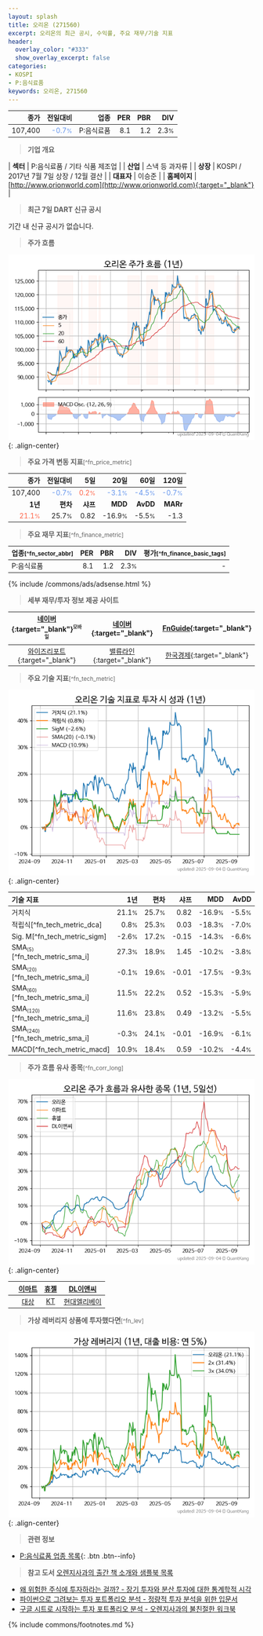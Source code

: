 ```yaml
---
layout: splash
title: 오리온 (271560)
excerpt: 오리온의 최근 공시, 수익률, 주요 재무/기술 지표
header:
  overlay_color: "#333"
  show_overlay_excerpt: false
categories:
- KOSPI
- P:음식료품
keywords: 오리온, 271560
---
```


| **종가** | **전일대비** | **업종** | **PER** | **PBR** | **DIV** |
| -------: | -----------: | -------: | ------: | ------: | ------: |
| 107,400 | <span style="color: cornflowerblue">-0.7<small>%</small></span> | P:음식료품 | 8.1 | 1.2 | 2.3<small>%</small> |

<!-- more -->


> **기업 개요**<a id="company"></a>

| <span style="white-space:nowrap;">**섹터**</span> | P:음식료품 / 기타 식품 제조업 |
| <span style="white-space:nowrap;">**산업**</span> | 스낵 등 과자류 |
| <span style="white-space:nowrap;">**상장**</span> | KOSPI / 2017년 7월 7일 상장 / 12월 결산 |
| <span style="white-space:nowrap;">**대표자**</span> | 이승준 |
| <span style="white-space:nowrap;">**홈페이지**</span> | [http://www.orionworld.com](http://www.orionworld.com){:target="_blank"} |


> **최근 7일 DART 신규 공시**<a id="dart"></a>

기간 내 신규 공시가 없습니다.


> **주가 흐름**<a id="price"></a>

![271560](/stock/images/271560.png){: .align-center}


> **주요 가격 변동 지표**<small>[^fn_price_metric]</small>

| **종가** | **전일대비** | **5일** | **20일** | **60일** | **120일** |
| -------: | -----------: | ------: | -------: | -------: | --------: |
| 107,400 | <span style="color: cornflowerblue">-0.7<small>%</small></span> | <span style="color: tomato">0.2<small>%</small></span> | <span style="color: cornflowerblue">-3.1<small>%</small></span> | <span style="color: cornflowerblue">-4.5<small>%</small></span> | <span style="color: cornflowerblue">-0.7<small>%</small></span> |
| **1년** | **편차** | **샤프** | **MDD** | **AvDD** | **MARr** |
| <span style="color: tomato">21.1<small>%</small></span> | 25.7<small>%</small> | 0.82 | -16.9<small>%</small> | -5.5<small>%</small> | -1.3 |


> **주요 재무 지표**<small>[^fn_finance_metric]</small>

| **업종**<small>[^fn_sector_abbr]</small> | **PER** | **PBR** | **DIV** | **평가**<small>[^fn_finance_basic_tags]</small> |
| :--------------------------------------- | ------: | ------: | ------: | ----------------------------------------------: |
| P:음식료품 | 8.1 | 1.2 | 2.3<small>%</small> | - |



{% include /commons/ads/adsense.html %}

> **세부 재무/투자 정보 제공 사이트**

| [네이버](https://m.stock.naver.com/domestic/stock/271560/finance/summary){:target="_blank"}<sup><small>모바일</small></sup> | [네이버](https://finance.naver.com/item/coinfo.naver?code=271560){:target="_blank"} | [FnGuide](https://comp.fnguide.com/SVO2/ASP/SVD_Invest.asp?gicode=A271560&MenuYn=Y){:target="_blank"} |
| :---: | :---: | :---: |
| [와이즈리포트](https://comp.wisereport.co.kr/company/c1040001.aspx?cmp_cd=271560){:target="_blank"} | [밸류라인](https://www.valueline.co.kr/finance/summary/271560){:target="_blank"} | [한국경제](https://markets.hankyung.com/stock/271560/financial-summary){:target="_blank"} |


> **주요 기술 지표**<small>[^fn_tech_metric]</small>


![271560](/stock/images/271560_tech.png){: .align-center}

| **기술 지표** | **1년** | **편차** | **샤프** | **MDD** | **AvDD** |
| :------------ | ------: | -----------: | -------: | ------: | -------: |
| 거치식 | 21.1<small>%</small> | 25.7<small>%</small> | 0.82 | -16.9<small>%</small> | -5.5<small>%</small> |
| 적립식[^fn_tech_metric_dca] | 0.8<small>%</small> | 25.3<small>%</small> | 0.03 | -18.3<small>%</small> | -7.0<small>%</small> |
| Sig. M[^fn_tech_metric_sigm] | -2.6<small>%</small> | 17.2<small>%</small> | -0.15 | -14.3<small>%</small> | -6.6<small>%</small> |
| SMA<small><sub>(5)</sub></small>[^fn_tech_metric_sma_i] | 27.3<small>%</small> | 18.9<small>%</small> | 1.45 | -10.2<small>%</small> | -3.8<small>%</small> |
| SMA<small><sub>(20)</sub></small>[^fn_tech_metric_sma_i] | -0.1<small>%</small> | 19.6<small>%</small> | -0.01 | -17.5<small>%</small> | -9.3<small>%</small> |
| SMA<small><sub>(60)</sub></small>[^fn_tech_metric_sma_i] | 11.5<small>%</small> | 22.2<small>%</small> | 0.52 | -15.3<small>%</small> | -5.9<small>%</small> |
| SMA<small><sub>(120)</sub></small>[^fn_tech_metric_sma_i] | 11.6<small>%</small> | 23.8<small>%</small> | 0.49 | -13.2<small>%</small> | -5.5<small>%</small> |
| SMA<small><sub>(240)</sub></small>[^fn_tech_metric_sma_i] | -0.3<small>%</small> | 24.1<small>%</small> | -0.01 | -16.9<small>%</small> | -6.1<small>%</small> |
| MACD[^fn_tech_metric_macd] | 10.9<small>%</small> | 18.4<small>%</small> | 0.59 | -10.2<small>%</small> | -4.4<small>%</small> |


> **주가 흐름 유사 종목**<a id="corr"></a><small>[^fn_corr_long]</small>

![271560](/stock/images/271560_corr.png){: .align-center}

|       | [이마트](/139480/) | [휴젤](/145020/) | [DL이앤씨](/375500/) |
| :---: | :------------------------------------: | :------------------------------------: | :------------------------------------: |
|       | [대상](/001680/) | [KT](/030200/) | [현대엘리베이](/017800/) |


> **가상 레버리지 상품에 투자했다면**<a id="2x"></a><small>[^fn_lev]</small>

![271560](/stock/images/271560_2x.png){: .align-center}


> **관련 정보**

- [P:음식료품 업종 목록](/stats/sector/kospi_업종_음식료품_종목/){: .btn .btn--info}

> **참고 도서** [오렌지사과의 출간 책 소개와 샘플북 목록](https://kongdori.tistory.com/691)

- [왜 위험한 주식에 투자하라는 걸까? - 장기 투자와 분산 투자에 대한 통계학적 시각](https://kongdori.tistory.com/421)
- [파이썬으로 그려보는 투자 포트폴리오 분석  - 정량적 투자 분석을 위한 입문서](https://kongdori.tistory.com/643)
- [구글 시트로 시작하는 투자 포트폴리오 분석 - 오렌지사과의 불친절한 워크북](https://kongdori.tistory.com/449)


{% include commons/footnotes.md %}